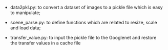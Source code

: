 * data2pkl.py: to convert a dataset of images to a pickle file which is easy to manipulate;

* scene_parse.py: to define functions which are related to resize, scale and load data;

* transfer_value.py: to input the pickle file to the Googlenet and restore the transfer values in a cache file

